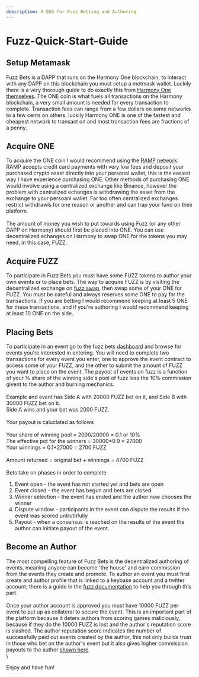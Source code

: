 ```yaml
---
description: A QSG for Fuzz Betting and Authoring
---
```


# Fuzz-Quick-Start-Guide

## Setup Metamask

Fuzz Bets is a DAPP that runs on the Harmony One blockchain, to interact with any DAPP on this blockchain you must setup a metmask wallet. Luckily there is a very thorough guide to do exactly this from [Harmony One themselves](https://docs.harmony.one/home/general/wallets/browser-extensions-wallets/metamask-wallet). The ONE coin is what fuels all transactions on the Harmony blockchain, a very small amount is needed for every transaction to complete. Transaction fees can range from a few dollars on some networks to a few cents on others, luckily Harmony ONE is one of the fastest and cheapest network to transact on and most transaction fees are fractions of a penny.

## Acquire ONE

To acquire the ONE coin I would recommend using the [RAMP network](https://ramp.network). RAMP accepts credit card payments with very low fees and deposit your purchased crypto asset directly into your personal wallet, this is the easiest way I have experience purchasing ONE. Other methods of purchasing ONE would involve using a centralized exchange like Binance, however the problem with centralized echanges is withdrawing the asset from the exchange to your persoanl wallet. Far too often centralized exchanges restrict withdrawls for one reason or another and can trap your fund on their platform.\
\
The amount of money you wish to put towards using Fuzz (or any other DAPP on Harmony) should first be placed into ONE. You can use decentralized echanges on Harmony to swap ONE for the tokens you may need, in this case, FUZZ.

## Acquire FUZZ

To participate in Fuzz Bets you must have some FUZZ tokens to author your own events or to place bets. The way to acquire FUZZ is by visiting the decentralized exchange on [fuzz swap](https://swap.fuzz.fi/swap), then swap some of your ONE for FUZZ. You must be careful and always reserves some ONE to pay for the transactions. If you are betting I would recommend keeping at least 5 ONE for these transactions, and if you're authoring I would recommend keeping at least 10 ONE on the side.

## Placing Bets

To participate in an event go to the fuzz bets [dashboard](https://fuzz.fi/FuzzBet) and browse for events you're interested in entering. You will need to complete two transactions for every event you enter, one to approve the event contract to access some of your FUZZ, and the other to submit the amount of FUZZ you want to place on the event. The payout of events on fuzz is a function of your % share of the winning side's pool of fuzz less the 10% commission givent to the author and burning mechanics.\
\
Example and event has Side A with 20000 FUZZ bet on it, and Side B with 30000 FUZZ bet on it.\
Side A wins and your bet was 2000 FUZZ.\
\
Your payout is caluclated as follows\
\
Your share of winning pool = 2000/20000 = 0.1 or 10%\
The effective pot for the winners = 30000\*0.9 = 27000\
Your winnings = 0.1\*27000 = 2700 FUZZ\
\
Amount returned = original bet + winnings = 4700 FUZZ\
\
Bets take on phases in order to complete

1. Event open - the event has not started yet and bets are open
2. Event closed - the event has begun and bets are closed
3. Winner selection - the event has ended and the author now chooses the winner
4. Dispute window - participants in the event can dispute the results if the event was scored untruthfully
5. Payout - when a consensus is reached on the results of the event the author can initiate payout of the event.

## Become an Author

The most compelling feature of Fuzz Bets is the decentralized authoring of events, meaning anyone can become 'the house' and earn commission from the events they create and promote. To author an event you must first create and author profile that is linked to a keybase account and a twitter account; there is a guide in the [fuzz documentation](https://docs.fuzz.fi/fuzzbet/authors/creating-author-profile) to help you through this part.\
\
Once your author account is approved you must have 10000 FUZZ per event to put up as collateral to secure the event. This is an important part of the platform because it deters authors from scoring games maliciously, because if they do the 10000 FUZZ is lost and the author's reputation score is slashed. The author reputation score indicates the number of successfully paid out events created by the author, this not only builds trust in those who bet on the author's event but it also gives higher commission payouts to the author [shown here](https://docs.fuzz.fi/fuzzbet/authors/reputation-commission-levels).\
\


Enjoy and have fun!
